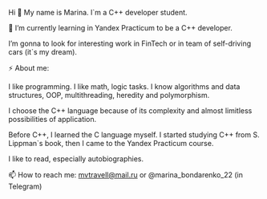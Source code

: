 Hi 👋 My name is Marina. I`m a C++ developer student.

🌱 I’m currently learning in Yandex Practicum to be a C++ developer.

I’m gonna to look for interesting work in FinTech or in team of self-driving cars (it`s my dream).

⚡ About me:

I like programming. I like math, logic tasks. I know algorithms and data structures, OOP, multithreading, heredity and polymorphism.

I choose the C++ language because of its complexity and almost limitless possibilities of application.

Before C++, I learned the C language myself. I started studying C++ from S. Lippman`s book, then I came to the Yandex Practicum course.

I like to read, especially autobiographies.

📫 How to reach me: mvtravell@mail.ru or @marina_bondarenko_22 (in Telegram)
